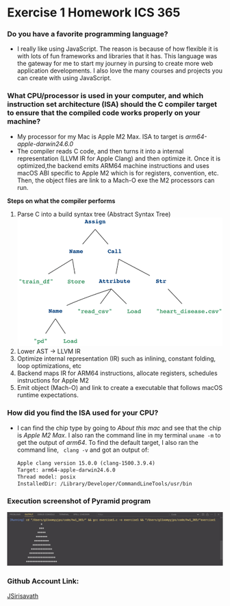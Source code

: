 # Exercise 1 Homework ICS 365

### Do you have a favorite programming language?

- I really like using JavaScript. The reason is because of how flexible it is with lots of fun frameworks and libraries that it has. This language was the gateway for me to start my journey in pursing to create more web application developments. I also love the many courses and projects you can create with using JavaScript.

### What CPU/processor is used in your computer, and which instruction set architecture (ISA) should the C compiler target to ensure that the compiled code works properly on your machine?

- My processor for my Mac is Apple M2 Max. ISA to target is _arm64-apple-darwin24.6.0_
- The compiler reads C code, and then turns it into a internal representation (LLVM IR for Apple Clang) and then optimize it. Once it is optimized,the backend emits ARM64 machine instructions and uses macOS ABI specific to Apple M2 which is for registers, convention, etc. Then, the object files are link to a Mach-O exe the M2 processors can run.

**Steps on what the compiler performs**

1. Parse C into a build syntax tree (Abstract Syntax Tree)
   ![Abstract Syntax Tree Example](./abstractSyntaxTree.ppm)
2. Lower AST -> LLVM IR
3. Optimize internal representation (IR) such as inlining, constant folding, loop optimizations, etc
4. Backend maps IR for ARM64 instructions, allocate registers, schedules instructions for Apple M2
5. Emit object (Mach-O) and link to create a executable that follows macOS runtime expectations.

### How did you find the ISA used for your CPU?

- I can find the chip type by going to _About this mac_ and see that the chip is _Apple M2 Max_. I also ran the command line in my terminal `uname -m` to get the output of
  _arm64_. To find the default target, I also ran the command line, `
clang -v` and got an output of:

  ```
  Apple clang version 15.0.0 (clang-1500.3.9.4)
  Target: arm64-apple-darwin24.6.0
  Thread model: posix
  InstalledDir: /Library/Developer/CommandLineTools/usr/bin
  ```

### Execution screenshot of Pyramid program

![Execution screenshot of C pyramid program running in VS code terminal](./pyramidScreenshot.png)

### Github Account Link:

[JSirisavath](https://github.com/JSirisavath)
